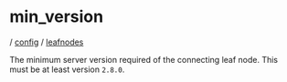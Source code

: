 # min_version

/ [config](/ref/config/index.md) / [leafnodes](/ref/config/config/leafnodes/index.md) 

The minimum server version required of the connecting
leaf node. This must be at least version `2.8.0`.

